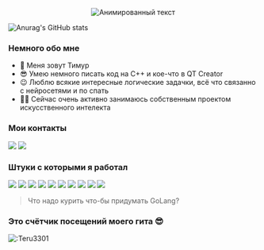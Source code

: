 <p align="center">
  <img src="https://readme-typing-svg.demolab.com/?lines=Привет,+добро+пожаловать+на+мой+GitHub!;Обязательно+посмотри+мои+репозитории!;Сон+-+это+лучшее,+что+у+нас+есть!;Не+забудь+подписаться,+мне+будет+очень+приятно)&font=Fira%20Code&center=true&width=600&height=65&duration=4000&pause=1000" alt="Анимированный текст">
</p>

![Anurag's GitHub stats](https://github-readme-stats.vercel.app/api?username=Teru3301&show_icons=true&theme=blue-green)

### Немного обо мне
- 👋 Меня зовут Тимур
- 😎 Умею немного писать код на C++ и кое-что в QT Creator
- 😉 Люблю всякие интересные логические задачки, всё что связанно с нейросетями и по спать
- 👨‍💻 Сейчас очень активно занимаюсь собственным проектом искусственного интелекта

### Мои контакты
[<img src="https://img.shields.io/badge/telegram-26A5E4?style=for-the-badge&logo=Telegram&logoColor=ffffff"/>](https://t.me/teru3301)
[<img src="https://img.shields.io/badge/ВКонтакте-0077FF?style=for-the-badge&logo=VK&logoColor=ffffff"/>](https://vk.com/terrru)

### Штуки с которыми я работал
<img src="https://img.shields.io/badge/C++-00599C?style=for-the-badge&logo=cplusplus&logoColor=ffffff"/> <img src="https://img.shields.io/badge/go-00ADD8?style=for-the-badge&logo=go&logoColor=ffffff"/> <img src="https://img.shields.io/badge/javascript-F7DF1E?style=for-the-badge&logo=javascript&logoColor=ffffff"/> <img src="https://img.shields.io/badge/css-1572B6?style=for-the-badge&logo=css3&logoColor=ffffff"/> <img src="https://img.shields.io/badge/qt creator-41CD52?style=for-the-badge&logo=qt&logoColor=ffffff"/> <img src="https://img.shields.io/badge/docker-2496ED?style=for-the-badge&logo=docker&logoColor=ffffff"/> <img src="https://img.shields.io/badge/git-F05032?style=for-the-badge&logo=git&logoColor=ffffff"/> <img src="https://img.shields.io/badge/Arch linux-1793D1?style=for-the-badge&logo=archlinux&logoColor=ffffff"/> <img src="https://img.shields.io/badge/neovim-57A143?style=for-the-badge&logo=neovim&logoColor=ffffff"/> <img src="https://img.shields.io/badge/jira-0052CC?style=for-the-badge&logo=jira&logoColor=ffffff"/> 

> Что надо курить что-бы придумать GoLang?

### Это счётчик посещений моего гита 😎
![:Teru3301](https://count.getloli.com/get/@:Teru3301?theme=moebooru-h)
